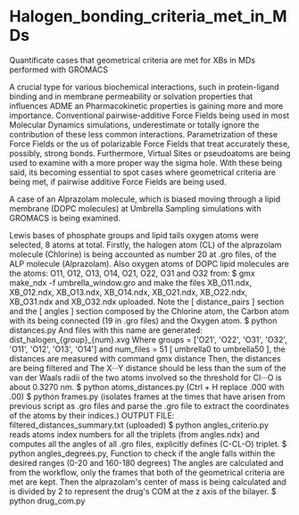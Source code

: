 # Halogen_bonding_criteria_met_in_MDs
Quantificate cases that geometrical criteria are met for XBs in MDs performed with GROMACS

A crucial type for various biochemical interactions, such in protein-ligand binding and in membrane permeability or solvation properties that influences ADME an Pharmacokinetic properties is gaining more and more importance. Conventional pairwise-additive Force Fields being used in most Molecular Dynamics simulations, underestimate or totally ignore the contribution of these less common interactions. Parametrization of these Force Fields or the us of polarizable Force Fields that treat accurately these, possibly, strong bonds. Furthermore, Virtual Sites or pseudoatoms are being used to examine with a more proper way the sigma hole.
With these being said, its becoming essential to spot cases where geometrical criteria are being met, if pairwise additive Force Fields are being used.

A case of an Alprazolam molecule, which is biased moving through a lipid membrane (DOPC molecules) at Umbrella Sampling simulations with GROMACS is being examined.

Lewis bases of phosphate groups and lipid tails oxygen atoms were selected, 8 atoms at total.
Firstly, the halogen atom (CL) of the alprazolam molecule (Chlorine) is being accounted as number 20 at .gro files, of the ALP molecule (Alprazolam).
Also oxygen atoms of DOPC lipid molecules are the atoms: O11, O12, O13, O14, O21, O22, O31 and O32 from:
$ gmx make_ndx -f umbrella_window.gro and make the files XB_O11.ndx, XB_012.ndx, XB_O13.ndx, XB_O14.ndx, XB_O21.ndx, XB_O22.ndx, XB_O31.ndx and XB_O32.ndx uploaded. Note the [ distance_pairs ] section and the [ angles ] section composed by the Chlorine atom, the Carbon atom with its being connected (19 in .gro files) and the Oxygen atom.
$ python distances.py
And files with this name are generated: dist_halogen_{group}_{num}.xvg
Where groups = ['O21', 'O22', 'O31', 'O32', 'O11', 'O12', 'O13', 'O14'] and num_files = 51 [ umbrella0 to umbrella50 ], the distances are measured with command gmx distance
Then, the distances are being filtered and The X···Y distance should be less than the sum of the van der Waals radii of the two atoms involved so the threshold for Cl···O is about 0.3270 nm.
$ python atoms_distances.py
(Ctrl + H replace .000 with .00)
$ python frames.py (isolates frames at the times that have arisen from previous script as .gro files and parse the .gro file to extract the coordinates of the atoms by their indices.)
OUTPUT FILE: filtered_distances_summary.txt (uploaded)
$ python angles_criterio.py reads atoms index numbers for all the triplets (from angles.ndx) and computes all the angles of all .gro files, explicitly defines (C-CL-O) triplet. 
$ python angles_degrees.py, Function to check if the angle falls within the desired ranges (0-20 and 160-180 degrees)
The angles are calculated and from the workflow, only the frames that both of the geometrical criteria are met are kept.
Then the alprazolam's center of mass is being calculated and is divided by 2 to represent the drug's COM at the z axis of the bilayer.
$ python drug_com.py
